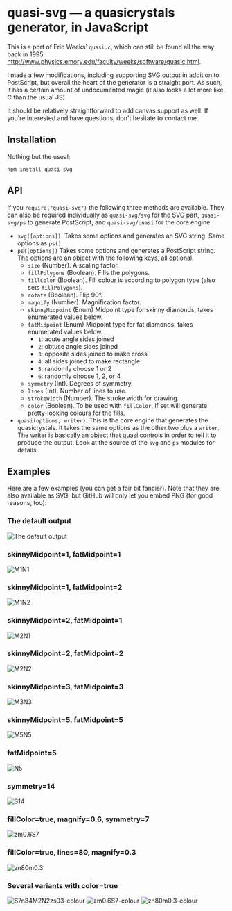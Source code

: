 
# quasi-svg — a quasicrystals generator, in JavaScript

This is a port of Eric Weeks' `quasi.c`, which can still be found all the way back in 1995:
http://www.physics.emory.edu/faculty/weeks/software/quasic.html.

I made a few modifications, including supporting SVG output in addition to PostScript, but overall
the heart of the generator is a straight port. As such, it has a certain amount of undocumented
magic (it also looks a lot more like C than the usual JS).

It should be relatively straightforward to add canvas support as well. If you're interested and have
questions, don't hesitate to contact me.

## Installation

Nothing but the usual:

    npm install quasi-svg

## API

If you `require("quasi-svg")` the following three methods are available. They can also be required
individually as `quasi-svg/svg` for the SVG part, `quasi-svg/ps` to generate PostScript, and
`quasi-svg/quasi` for the core engine.

* `svg([options])`. Takes some options and generates an SVG string. Same options as `ps()`.
* `ps([options])` Takes some options and generates a PostScript string. The options are an object 
  with the following keys, all optional:
  * `size` (Number). A scaling factor.
  * `fillPolygons` (Boolean). Fills the polygons.
  * `fillColor` (Boolean). Fill colour is according to polygon type (also sets `fillPolygons`).
  * `rotate` (Boolean). Flip 90°.
  * `magnify` (Number). Magnification factor.
  * `skinnyMidpoint` (Enum) Midpoint type for skinny diamonds, takes enumerated values below.
  * `fatMidpoint` (Enum) Midpoint type for fat diamonds, takes enumerated values below.
    * `1`: acute angle sides joined
    * `2`: obtuse angle sides joined
    * `3`: opposite sides joined to make cross
    * `4`: all sides joined to make rectangle
    * `5`: randomly choose 1 or 2
    * `6`: randomly choose 1, 2, or 4
  * `symmetry` (Int). Degrees of symmetry.
  * `lines` (Int). Number of lines to use.
  * `strokeWidth` (Number). The stroke width for drawing.
  * `color` (Boolean). To be used with `fillColor`, if set will generate pretty-looking colours for
    the fills.
* `quasi(options, writer)`. This is the core engine that generates the quasicrystals. It takes the
  same options as the other two plus a `writer`. The writer is basically an object that quasi 
  controls in order to tell it to produce the output. Look at the source of the `svg` and `ps`
  modules for details.

## Examples

Here are a few examples (you can get a fair bit fancier). Note that they are also available as SVG,
but GitHub will only let you embed PNG (for good reasons, too):

### The default output

![The default output](./examples/default.png)

### skinnyMidpoint=1, fatMidpoint=1

![M1N1](./examples/M1N1.png)

### skinnyMidpoint=1, fatMidpoint=2

![M1N2](./examples/M1N2.png)

### skinnyMidpoint=2, fatMidpoint=1

![M2N1](./examples/M2N1.png)

### skinnyMidpoint=2, fatMidpoint=2

![M2N2](./examples/M2N2.png)

### skinnyMidpoint=3, fatMidpoint=3

![M3N3](./examples/M3N3.png)

### skinnyMidpoint=5, fatMidpoint=5

![M5N5](./examples/M5N5.png)

### fatMidpoint=5

![N5](./examples/N5.png)

### symmetry=14

![S14](./examples/S14.png)

### fillColor=true, magnify=0.6, symmetry=7

![zm0.6S7](./examples/zm0.6S7.png)

### fillColor=true, lines=80, magnify=0.3

![zn80m0.3](./examples/zn80m0.3.png)

### Several variants with color=true

![S7n84M2N2zs03-colour](./examples/S7n84M2N2zs03-colour.png)
![zm0.6S7-colour](./examples/zm0.6S7-colour.png)
![zn80m0.3-colour](./examples/zn80m0.3-colour.png)
